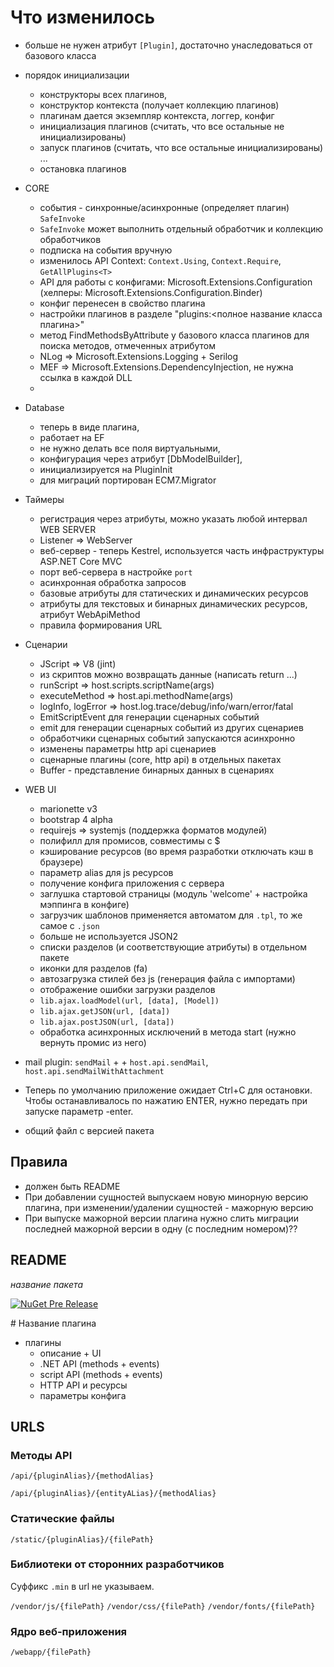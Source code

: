 ﻿# Что изменилось

- больше не нужен атрибут `[Plugin]`, достаточно унаследоваться от базового класса
- порядок инициализации
  - конструкторы всех плагинов,
  - конструктор контекста (получает коллекцию плагинов)
  - плагинам дается экземпляр контекста, логгер, конфиг
  - инициализация плагинов (считать, что все остальные не инициализированы)
  - запуск плагинов (считать, что все остальные инициализированы)
    ...
  - остановка плагинов
- CORE
  - события - синхронные/асинхронные (определяет плагин) `SafeInvoke`
  - `SafeInvoke` может выполнить отдельный обработчик и коллекцию обработчиков
  - подписка на события вручную
  - изменилось API Context: `Context.Using`, `Context.Require`, `GetAllPlugins<T>`
  - API для работы с конфигами: Microsoft.Extensions.Configuration (хелперы: Microsoft.Extensions.Configuration.Binder)
  - конфиг перенесен в свойство плагина
  - настройки плагинов в разделе "plugins:<полное название класса плагина>"
  - метод FindMethodsByAttribute у базового класса плагинов для поиска методов, отмеченных атрибутом
  - NLog => Microsoft.Extensions.Logging + Serilog
  - MEF => Microsoft.Extensions.DependencyInjection, не нужна ссылка в каждой DLL
  - 
- Database 
  - теперь в виде плагина, 
  - работает на EF
  - не нужно делать все поля виртуальными, 
  - конфигурация через атрибут [DbModelBuilder], 
  - инициализируется на PluginInit
  - для миграций портирован ECM7.Migrator
- Таймеры
  - регистрация через атрибуты, можно указать любой интервал
WEB SERVER
  - Listener => WebServer
  - веб-сервер - теперь Kestrel, используется часть инфраструктуры ASP.NET Core MVC 
  - порт веб-сервера в настройке `port`
  - асинхронная обработка запросов
  - базовые атрибуты для статических и динамических ресурсов
  - атрибуты для текстовых и бинарных динамических ресурсов, атрибут WebApiMethod
  - правила формирования URL
- Сценарии
  - JScript => V8 (jint)
  - из скриптов можно возвращать данные (написать return ...)
  - runScript => host.scripts.scriptName(args)
  - executeMethod => host.api.methodName(args)
  - logInfo, logError => host.log.trace/debug/info/warn/error/fatal
  - EmitScriptEvent для генерации сценарных событий
  - emit для генерации сценарных событий из других сценариев
  - обработчики сценарных событий запускаются асинхронно
  - изменены параметры http api сценариев
  - сценарные плагины (core, http api) в отдельных пакетах
  - Buffer - представление бинарных данных в сценариях
- WEB UI
  - marionette v3
  - bootstrap 4 alpha
  - requirejs => systemjs (поддержка форматов модулей)
  - полифилл для промисов, совместимы с $
  - кэширование ресурсов (во время разработки отключать кэш в браузере)
  - параметр alias для js ресурсов
  - получение конфига приложения с сервера
  - заглушка стартовой страницы (модуль 'welcome' + настройка мэппинга в конфиге)
  - загрузчик шаблонов применяется автоматом для `.tpl`, то же самое с `.json`
  - больше не используется JSON2
  - списки разделов (и соответствующие атрибуты) в отдельном пакете
  - иконки для разделов (fa)
  - автозагрузка стилей без js (генерация файла с импортами)
  - отображение ошибки загрузки разделов
  - `lib.ajax.loadModel(url, [data], [Model])`
  - `lib.ajax.getJSON(url, [data])`
  - `lib.ajax.postJSON(url, [data])`
  - обработка асинхронных исключений в метода start (нужно вернуть промис из него)
- mail plugin: `sendMail` + + `host.api.sendMail`, `host.api.sendMailWithAttachment` 

- Теперь по умолчанию приложение ожидает Ctrl+C для остановки. Чтобы останавливалось по нажатию ENTER, нужно передать при запуске параметр -enter.
- общий файл с версией пакета
    
  
## Правила
- должен быть README
- При добавлении сущностей выпускаем новую минорную версию плагина, при изменении/удалении сущностей - мажорную версию
- При выпуске мажорной версии плагина нужно слить миграции последней мажорной версии в одну (с последним номером)??

## README

*название пакета* 

[![NuGet Pre Release](https://img.shields.io/nuget/vpre/ThinkingHome.Plugins.XXX.svg)]()

\# Название плагина

- плагины
  - описание + UI
  - .NET API (methods + events)
  - script API (methods + events)
  - HTTP API и ресурсы
  - параметры конфига
  
## URLS

### Методы API

`/api/{pluginAlias}/{methodAlias}`

`/api/{pluginAlias}/{entityALias}/{methodAlias}`

### Статические файлы

`/static/{pluginAlias}/{filePath}`

### Библиотеки от сторонних разработчиков

Суффикс `.min` в url не указываем.

`/vendor/js/{filePath}`
`/vendor/css/{filePath}`
`/vendor/fonts/{filePath}`

### Ядро веб-приложения

`/webapp/{filePath}`
